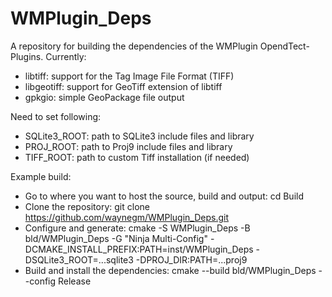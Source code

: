 # WMPlugin_Deps

A repository for building the dependencies of the WMPlugin OpendTect-Plugins. Currently:

- libtiff: support for the Tag Image File Format (TIFF)
- libgeotiff: support for GeoTiff extension of libtiff
- gpkgio: simple GeoPackage file output

Need to set following:

- SQLite3_ROOT: path to SQLite3 include files and library
- PROJ_ROOT: path to Proj9 include files and library
- TIFF_ROOT: path to custom Tiff installation (if needed)

Example build:

- Go to where you want to host the source, build and output: cd Build
- Clone the repository: git clone https://github.com/waynegm/WMPlugin_Deps.git
- Configure and generate: cmake -S WMPlugin_Deps -B bld/WMPlugin_Deps -G "Ninja Multi-Config" -DCMAKE_INSTALL_PREFIX:PATH=inst/WMPlugin_Deps -DSQLite3_ROOT=...sqlite3 -DPROJ_DIR:PATH=...proj9
- Build and install the dependencies: cmake --build bld/WMPlugin_Deps --config Release
